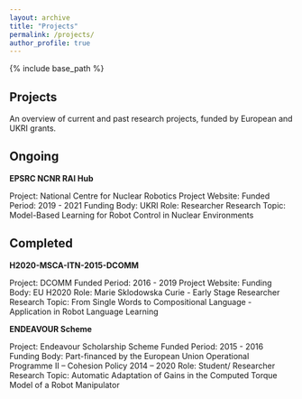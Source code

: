```yaml
---
layout: archive
title: "Projects"
permalink: /projects/
author_profile: true
---
```


{% include base_path %}

Projects
------
An overview of current and past research projects, funded by European and UKRI grants.


Ongoing
------

**EPSRC NCNR RAI Hub**

Project: National Centre for Nuclear Robotics
Project Website: 
Funded Period: 2019 - 2021
Funding Body: UKRI
Role: Researcher
Research Topic: Model-Based Learning for Robot Control in Nuclear Environments


Completed
------

**H2020-MSCA-ITN-2015-DCOMM**

Project: DCOMM
Funded Period: 2016 - 2019
Project Website:
Funding Body: EU H2020
Role: Marie Sklodowska Curie - Early Stage Researcher
Research Topic: From Single Words to Compositional Language - Application in Robot Language Learning


**ENDEAVOUR Scheme**

Project: Endeavour Scholarship Scheme
Funded Period: 2015 - 2016
Funding Body: Part-financed by the European Union Operational Programme II – Cohesion Policy 2014 – 2020
Role: Student/ Researcher
Research Topic: Automatic Adaptation of Gains in the Computed Torque Model of a Robot Manipulator
